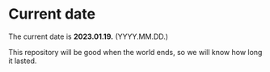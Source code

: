 # Current date

The current date is **2023.01.19.** (YYYY.MM.DD.)

This repository will be good when the world ends, so we will know how long it lasted.